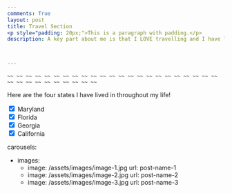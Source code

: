 ```yaml
---
comments: True
layout: post
title: Travel Section
<p style="padding: 20px;">This is a paragraph with padding.</p>
description: A key part about me is that I LOVE travelling and I have lived/visited many different places. I wouldn't be who I am today if I hadn't experienced so many unique places and people. Click Above To See More!                            



---
```

    ~~ ~~ ~~ ~~ ~~ ~~ ~~ ~~ ~~ ~~ ~~ ~~ ~~ ~~ ~~ ~~ ~~ ~~ ~~ ~~ ~~ ~~ ~~ ~~ ~~ ~~ ~~ ~~ ~~ ~~ ~~ ~~ ~~

Here are the four states I have lived in throughout my life!

 <html> 
 <head>
 <title>Checked Checkboxes</title>
 </head>
 <body>

 <form>
 <label><input type="checkbox" name="state" value="maryland" checked> Maryland</label><br>
 <label><input type="checkbox" name="state" value="florida" checked> Florida</label><br>
 <label><input type="checkbox" name="state" value="georgia" checked> Georgia</label><br>
 <label><input type="checkbox" name="state" value="california" checked> California</label><br>

carousels:
  - images: 
    - image: /assets/images/image-1.jpg
      url: post-name-1
    - image: /assets/images/image-2.jpg
      url: post-name-2
    - image: /assets/images/image-3.jpg
      url: post-name-3
 
